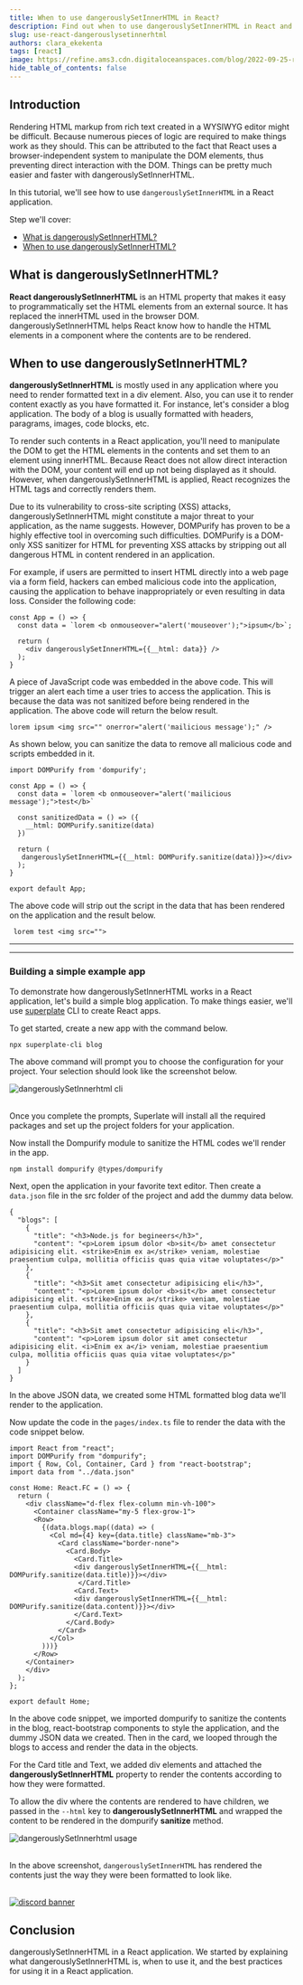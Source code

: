 ```yaml
---
title: When to use dangerouslySetInnerHTML in React?
description: Find out when to use dangerouslySetInnerHTML in React and how it can help avoid XSS attacks.
slug: use-react-dangerouslysetinnerhtml
authors: clara_ekekenta
tags: [react]
image: https://refine.ams3.cdn.digitaloceanspaces.com/blog/2022-09-25-react-dangerouslyInnerhtml/social.png
hide_table_of_contents: false
---
```





## Introduction
Rendering HTML markup from rich text created in a WYSIWYG editor might be difficult. Because numerous pieces of logic are required to make things work as they should. This can be attributed to the fact that React uses a browser-independent system to manipulate the DOM elements, thus preventing direct interaction with the DOM. Things can be pretty much easier and faster with dangerouslySetInnerHTML.

In this tutorial, we'll see how to use `dangerouslySetInnerHTML` in a React application.

Step we'll cover:
- [What is dangerouslySetInnerHTML?](#what-is-dangerouslysetinnerhtml)
- [When to use dangerouslySetInnerHTML?](#when-to-use-dangerouslysetinnerhtml)

## What is dangerouslySetInnerHTML?
**React dangerouslySetInnerHTML** is an HTML property that makes it easy to programmatically set the HTML elements from an external source. It has replaced the innerHTML used in the browser DOM.
dangerouslySetInnerHTML helps React know how to handle the HTML elements in a component where the contents are to be rendered.

## When to use dangerouslySetInnerHTML?
**dangerouslySetInnerHTML** is mostly used in any application where you need to render formatted text in a div element. Also, you can use it to render content exactly as you have formatted it. For instance, let's consider a blog application. The body of a blog is usually formatted with headers, paragrams, images, code blocks, etc.

To render such contents in a React application, you'll need to manipulate the DOM to get the HTML elements in the contents and set them to an element using innerHTML. Because React does not allow direct interaction with the DOM, your content will end up not being displayed as it should. However, when dangerouslySetInnerHTML is applied, React recognizes the HTML tags and correctly renders them.

Due to its vulnerability to cross-site scripting (XSS) attacks, dangerouslySetInnerHTML might constitute a major threat to your application, as the name suggests. However, DOMPurify has proven to be a highly effective tool in overcoming such difficulties. DOMPurify is a DOM-only XSS sanitizer for HTML for preventing XSS attacks by stripping out all dangerous HTML in content rendered in an application.

For example, if users are permitted to insert HTML directly into a web page via a form field, hackers can embed malicious code into the application, causing the application to behave inappropriately or even resulting in data loss. Consider the following code:

```tsx
const App = () => {
  const data = `lorem <b onmouseover="alert('mouseover');">ipsum</b>`;

  return (
    <div dangerouslySetInnerHTML={{__html: data}} />
  );
}
```
A piece of JavaScript code was embedded in the above code. This will trigger an alert each time a user tries to access the application. This is because the data was not sanitized before being rendered in the application. The above code will return the below result.

```tsx
lorem ipsum <img src="" onerror="alert('mailicious message');" />
```


As shown below, you can sanitize the data to remove all malicious code and scripts embedded in it.

```tsx
import DOMPurify from 'dompurify';

const App = () => {
  const data = `lorem <b onmouseover="alert('mailicious message');">test</b>`

  const sanitizedData = () => ({
    __html: DOMPurify.sanitize(data)
  })

  return (
   dangerouslySetInnerHTML={{__html: DOMPurify.sanitize(data)}}></div>
  );
}

export default App;
```
The above code will strip out the script in the data that has been rendered on the application and the result below.

```tsx
 lorem test <img src="">
```

---

<PromotionBanner title="Does your CRUD app need server state management?" image="https://refine.ams3.cdn.digitaloceanspaces.com/website/static/img/mui_banner.png" />

---


### Building a simple example app
To demonstrate how dangerouslySetInnerHTML works in a React application, let's build a simple blog application. To make things easier, we'll use  [superplate](https://github.com/pankod/superplate) CLI to create React apps.

To get started, create a new app with the command below.

```
npx superplate-cli blog
```
The above command will prompt you to choose the configuration for your project. Your selection should look like the screenshot below.

<div class="img-container" align-items="center" style={{alignSelf:"center", width:"400px"}} >
   <img   src="https://refine.ams3.cdn.digitaloceanspaces.com/blog/2022-09-25-react-dangerouslyInnerhtml/dangerouslySetInnerhtml-cli.png"  alt="dangerouslySetInnerhtml cli" />
</div>

<br/>



Once you complete the prompts, Superlate will install all the required packages and set up the project folders for your application.

Now install the Dompurify module to sanitize the HTML codes we'll render in the app.

```
npm install dompurify @types/dompurify
```

Next, open the application in your favorite text editor. Then create a `data.json` file in the src folder of the project and add the dummy data below.

```tsx
{
  "blogs": [
    {
      "title": "<h3>Node.js for begineers</h3>",
      "content": "<p>Lorem ipsum dolor <b>sit</b> amet consectetur adipisicing elit. <strike>Enim ex a</strike> veniam, molestiae praesentium culpa, mollitia officiis quas quia vitae voluptates</p>"
    },
    {
      "title": "<h3>Sit amet consectetur adipisicing eli</h3>",
      "content": "<p>Lorem ipsum dolor <b>sit</b> amet consectetur adipisicing elit. <strike>Enim ex a</strike> veniam, molestiae praesentium culpa, mollitia officiis quas quia vitae voluptates</p>"
    },
    {
      "title": "<h3>Sit amet consectetur adipisicing eli</h3>",
      "content": "<p>Lorem ipsum dolor sit amet consectetur adipisicing elit. <i>Enim ex a</i> veniam, molestiae praesentium culpa, mollitia officiis quas quia vitae voluptates</p>"
    }
  ]
}
```
In the above JSON data, we created some HTML formatted blog data we'll render to the application.

Now update the code in the `pages/index.ts` file to render the data with the code snippet below.

```tsx
import React from "react";
import DOMPurify from "dompurify";
import { Row, Col, Container, Card } from "react-bootstrap";
import data from "../data.json"

const Home: React.FC = () => {
  return (
    <div className="d-flex flex-column min-vh-100">
      <Container className="my-5 flex-grow-1">
      <Row>
        {(data.blogs.map((data) => (
          <Col md={4} key={data.title} className="mb-3">
            <Card className="border-none">
              <Card.Body>
                <Card.Title>
                <div dangerouslySetInnerHTML={{__html: DOMPurify.sanitize(data.title)}}></div>
                 </Card.Title>
                <Card.Text>
                <div dangerouslySetInnerHTML={{__html: DOMPurify.sanitize(data.content)}}></div>
                </Card.Text>
              </Card.Body>
            </Card>
          </Col>
        )))}
      </Row>
    </Container>
    </div>
  );
};

export default Home;
```

In the above code snippet, we imported dompurify to sanitize the contents in the blog, react-bootstrap components to style the application, and the dummy JSON data we created. Then in the card, we looped through the blogs to access and render the data in the objects.

 For the Card title and Text, we added div elements and attached the **dangerouslySetInnerHTML** property to render the contents according to how they were formatted.

 To allow the div where the contents are rendered to have children, we passed in the `--html` key to **dangerouslySetInnerHTML** and wrapped the content to be rendered in the dompurify **sanitize** method.



<div class="img-container" align-items="center" >
   <img   src="https://refine.ams3.cdn.digitaloceanspaces.com/blog/2022-09-25-react-dangerouslyInnerhtml/dangerouslySetInnerhtml-usage.png"  alt="dangerouslySetInnerhtml usage" />
</div>

<br/>

In the above screenshot, `dangerouslySetInnerHTML` has rendered the contents just the way they were been formatted to look like.

<br/>
<div>
<a href="https://discord.gg/refine">
  <img  src="https://refine.ams3.cdn.digitaloceanspaces.com/website/static/img/discord_big_blue.png" alt="discord banner" />
</a>
</div>

## Conclusion
dangerouslySetInnerHTML in a React application. We started by explaining what dangerouslySetInnerHTML is, when to use it, and the best practices for using it in a React application.
